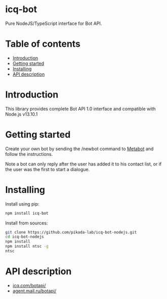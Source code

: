 # icq-bot  

Pure NodeJS/TypeScript interface for Bot API.

# Table of contents
- [Introduction](#introduction)
- [Getting started](#getting-started)
- [Installing](#installing)
- [API description](#api-description)

# Introduction

This library provides complete Bot API 1.0 interface and compatible with Node.js v13.10.1

# Getting started

Create your own bot by sending the /newbot command to <a href="https://icq.com/people/70001">Metabot</a> and follow the instructions.

Note a bot can only reply after the user has added it to his contact list, or if the user was the first to start a dialogue.

# Installing
Install using pip:
```bash
npm install icq-bot 
```

Install from sources:
```bash
git clone https://github.com/pikada-lab/icq-bot-nodejs.git
cd icq-bot-nodejs
npm install
npm install ntsc -g
ntsc
```

# API description
<ul>
    <li><a href="https://icq.com/botapi/">icq.com/botapi/</a></li>
    <li><a href="https://agent.mail.ru/botapi/">agent.mail.ru/botapi/</a></li>
</ul>
